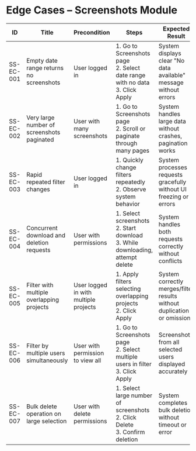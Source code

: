 # Edge Cases – Screenshots Module

| ID          | Title                                       | Precondition                        | Steps                                                         | Expected Result                           | Actual Result | Status |
|-------------|---------------------------------------------|-------------------------------------|---------------------------------------------------------------|-------------------------------------------|---------------|--------|
| SS-EC-001   | Empty date range returns no screenshots     | User logged in                      | 1. Go to Screenshots page <br> 2. Select date range with no data <br> 3. Click Apply | System displays clear "No data available" message without errors |               |        |
| SS-EC-002   | Very large number of screenshots paginated  | User with many screenshots          | 1. Go to Screenshots page <br> 2. Scroll or paginate through many pages | System handles large data without crashes, pagination works |               |        |
| SS-EC-003   | Rapid repeated filter changes               | User logged in                      | 1. Quickly change filters repeatedly <br> 2. Observe system behavior | System processes requests gracefully without UI freezing or errors |               |        |
| SS-EC-004   | Concurrent download and deletion requests   | User with permissions               | 1. Select screenshots <br> 2. Start download <br> 3. While downloading, attempt delete | System handles both requests correctly without conflicts |               |        |
| SS-EC-005   | Filter with multiple overlapping projects   | User logged in with multiple projects | 1. Apply filters selecting overlapping projects <br> 2. Click Apply | System correctly merges/filter results without duplication or omission |               |        |
| SS-EC-006   | Filter by multiple users simultaneously     | User with permission to view all    | 1. Go to Screenshots page <br> 2. Select multiple users in filter <br> 3. Click Apply | Screenshots from all selected users displayed accurately |               |        |
| SS-EC-007   | Bulk delete operation on large selection    | User with delete permissions        | 1. Select large number of screenshots <br> 2. Click Delete <br> 3. Confirm deletion | System completes bulk deletion without timeout or error |               |        |